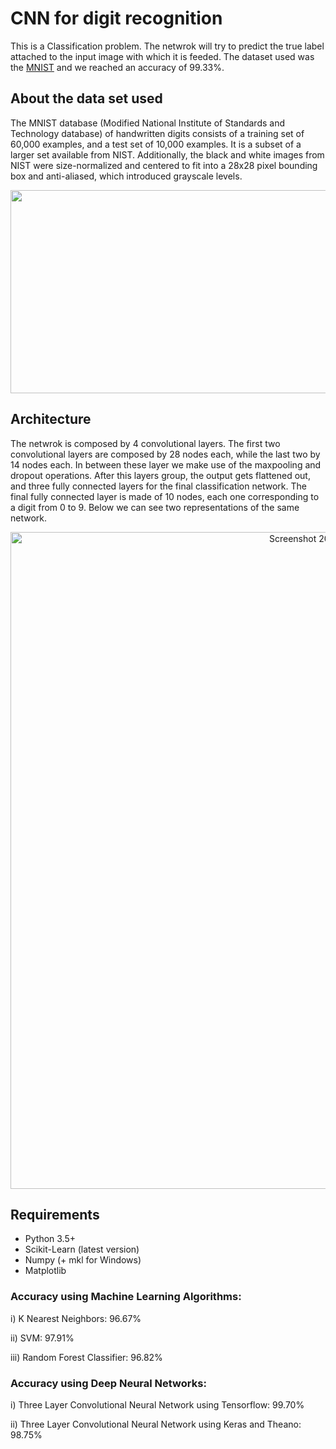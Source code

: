 # CNN for digit recognition

This is a Classification problem. The netwrok will try to predict the true label attached to the input image with which it is feeded. The dataset used was the [MNIST](http://yann.lecun.com/exdb/mnist/) and we reached an accuracy of 99.33%.

## About the data set used
The MNIST database (Modified National Institute of Standards and Technology database) of handwritten digits consists of a training set of 60,000 examples, and a test set of 10,000 examples. It is a subset of a larger set available from NIST. Additionally, the black and white images from NIST were size-normalized and centered to fit into a 28x28 pixel bounding box and anti-aliased, which introduced grayscale levels.

<p align="center">
  <img src="https://github.com/draperkm/Digit-Recognizer/blob/main/MNIST.png" width="600" height="325">
</p>

## Architecture

The netwrok is composed by 4 convolutional layers. The first two convolutional layers are composed by 28 nodes each, while the last two by 14 nodes each. In between these layer we make use of the maxpooling and dropout operations. After this layers group, the output gets flattened out, and three fully connected layers for the final classification network. The final fully connected layer is made of 10 nodes, each one corresponding to a digit from 0 to 9. Below we can see two representations of the same network. 

<p align="center">
  <img width="1051" alt="Screenshot 2022-09-22 at 09 57 27" src="https://user-images.githubusercontent.com/80494835/191704673-e23f0d1c-b6e1-440c-a739-044acc3240c7.png">
</p>

## Requirements

- Python 3.5+
- Scikit-Learn (latest version)
- Numpy (+ mkl for Windows)
- Matplotlib

### Accuracy using Machine Learning Algorithms:

i) K Nearest Neighbors: 96.67%

ii) SVM: 97.91%

iii) Random Forest Classifier: 96.82%

### Accuracy using Deep Neural Networks:

i) Three Layer Convolutional Neural Network using Tensorflow: 99.70%

ii) Three Layer Convolutional Neural Network using Keras and Theano: 98.75%

